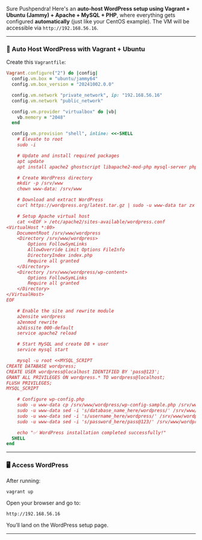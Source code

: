 Sure Pushpendra! Here's an **auto-host WordPress setup using Vagrant + Ubuntu (Jammy) + Apache + MySQL + PHP**, where everything gets configured **automatically** (just like your CentOS example). The VM will be accessible via `http://192.168.56.16`.

---

### 📁 Auto Host WordPress with Vagrant + Ubuntu

Create this `Vagrantfile`:

```ruby
Vagrant.configure("2") do |config|
  config.vm.box = "ubuntu/jammy64"
  config.vm.box_version = "20241002.0.0"

  config.vm.network "private_network", ip: "192.168.56.16"
  config.vm.network "public_network"

  config.vm.provider "virtualbox" do |vb|
    vb.memory = "2048"
  end

  config.vm.provision "shell", inline: <<-SHELL
    # Elevate to root
    sudo -i

    # Update and install required packages
    apt update
    apt install apache2 ghostscript libapache2-mod-php mysql-server php php-bcmath php-curl php-imagick php-intl php-json php-mbstring php-mysql php-xml php-zip unzip curl -y

    # Create WordPress directory
    mkdir -p /srv/www
    chown www-data: /srv/www

    # Download and extract WordPress
    curl https://wordpress.org/latest.tar.gz | sudo -u www-data tar zx -C /srv/www

    # Setup Apache virtual host
    cat <<EOF > /etc/apache2/sites-available/wordpress.conf
<VirtualHost *:80>
    DocumentRoot /srv/www/wordpress
    <Directory /srv/www/wordpress>
        Options FollowSymLinks
        AllowOverride Limit Options FileInfo
        DirectoryIndex index.php
        Require all granted
    </Directory>
    <Directory /srv/www/wordpress/wp-content>
        Options FollowSymLinks
        Require all granted
    </Directory>
</VirtualHost>
EOF

    # Enable the site and rewrite module
    a2ensite wordpress
    a2enmod rewrite
    a2dissite 000-default
    service apache2 reload

    # Start MySQL and create DB + user
    service mysql start

    mysql -u root <<MYSQL_SCRIPT
CREATE DATABASE wordpress;
CREATE USER wordpress@localhost IDENTIFIED BY 'pass@123';
GRANT ALL PRIVILEGES ON wordpress.* TO wordpress@localhost;
FLUSH PRIVILEGES;
MYSQL_SCRIPT

    # Configure wp-config.php
    sudo -u www-data cp /srv/www/wordpress/wp-config-sample.php /srv/www/wordpress/wp-config.php
    sudo -u www-data sed -i 's/database_name_here/wordpress/' /srv/www/wordpress/wp-config.php
    sudo -u www-data sed -i 's/username_here/wordpress/' /srv/www/wordpress/wp-config.php
    sudo -u www-data sed -i 's/password_here/pass@123/' /srv/www/wordpress/wp-config.php

    echo "✅ WordPress installation completed successfully!"
  SHELL
end
```

---

### 🖥 Access WordPress

After running:

```bash
vagrant up
```

Open your browser and go to:

```
http://192.168.56.16
```

You’ll land on the WordPress setup page.

---